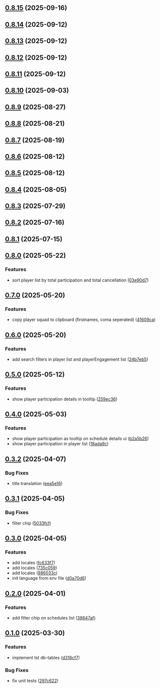 ## [0.8.15](https://github.com/qaldak/squad-manager/compare/v0.8.14...v0.8.15) (2025-09-16)

## [0.8.14](https://github.com/qaldak/squad-manager/compare/v0.8.13...v0.8.14) (2025-09-12)

## [0.8.13](https://github.com/qaldak/squad-manager/compare/v0.8.12...v0.8.13) (2025-09-12)

## [0.8.12](https://github.com/qaldak/squad-manager/compare/v0.8.11...v0.8.12) (2025-09-12)

## [0.8.11](https://github.com/qaldak/squad-manager/compare/v0.8.10...v0.8.11) (2025-09-12)

## [0.8.10](https://github.com/qaldak/squad-manager/compare/v0.8.9...v0.8.10) (2025-09-03)

## [0.8.9](https://github.com/qaldak/squad-manager/compare/v0.8.8...v0.8.9) (2025-08-27)

## [0.8.8](https://github.com/qaldak/squad-manager/compare/v0.8.7...v0.8.8) (2025-08-21)

## [0.8.7](https://github.com/qaldak/squad-manager/compare/v0.8.6...v0.8.7) (2025-08-19)

## [0.8.6](https://github.com/qaldak/squad-manager/compare/v0.8.5...v0.8.6) (2025-08-12)

## [0.8.5](https://github.com/qaldak/squad-manager/compare/v0.8.4...v0.8.5) (2025-08-12)

## [0.8.4](https://github.com/qaldak/squad-manager/compare/v0.8.3...v0.8.4) (2025-08-05)

## [0.8.3](https://github.com/qaldak/squad-manager/compare/v0.8.2...v0.8.3) (2025-07-29)

## [0.8.2](https://github.com/qaldak/squad-manager/compare/v0.8.1...v0.8.2) (2025-07-16)

## [0.8.1](https://github.com/qaldak/squad-manager/compare/v0.8.0...v0.8.1) (2025-07-15)

## [0.8.0](https://github.com/qaldak/squad-manager/compare/v0.7.0...v0.8.0) (2025-05-22)

### Features

* sort player list by total participation and total cancellation ([03e90d7](https://github.com/qaldak/squad-manager/commit/03e90d7d24257428a4cd104ce3e61f4f66689b93))

## [0.7.0](https://github.com/qaldak/squad-manager/compare/v0.6.0...v0.7.0) (2025-05-20)

### Features

* copy player squad to clipboard (firstnames, coma seperated) ([41609ca](https://github.com/qaldak/squad-manager/commit/41609ca7be1b1853a075a2bb92c160182de08d52))

## [0.6.0](https://github.com/qaldak/squad-manager/compare/v0.5.0...v0.6.0) (2025-05-20)

### Features

* add search filters in player list and playerEngagement list ([24b7eb5](https://github.com/qaldak/squad-manager/commit/24b7eb59c89264045e57321fa31cd83de6f74c4f))

## [0.5.0](https://github.com/qaldak/squad-manager/compare/v0.4.0...v0.5.0) (2025-05-12)

### Features

* show player participation details in tooltip ([259ec36](https://github.com/qaldak/squad-manager/commit/259ec3650f6e793a0e61740c62bdc487185c8bae))

## [0.4.0](https://github.com/qaldak/squad-manager/compare/v0.3.2...v0.4.0) (2025-05-03)

### Features

* show player participation as tooltip on schedule details ui ([b2a5b26](https://github.com/qaldak/squad-manager/commit/b2a5b268d6e57603bb67832be26bf6d9a3050bd6))
* show player participation in player list ([18ada9c](https://github.com/qaldak/squad-manager/commit/18ada9c6e44734e61faf3daf271b5179af2e2509))

## [0.3.2](https://github.com/qaldak/squad-manager/compare/v0.3.1...v0.3.2) (2025-04-07)

### Bug Fixes

* title translation ([eea5e16](https://github.com/qaldak/squad-manager/commit/eea5e16eae6dd3f8c6e55f0f0f8546decb4fae52))

## [0.3.1](https://github.com/qaldak/squad-manager/compare/v0.3.0...v0.3.1) (2025-04-05)

### Bug Fixes

* filter chip ([5033fcf](https://github.com/qaldak/squad-manager/commit/5033fcfb5a29bbcb978c14c38e342683863ca560))

## [0.3.0](https://github.com/qaldak/squad-manager/compare/v0.2.0...v0.3.0) (2025-04-05)

### Features

* add locales ([fc633f7](https://github.com/qaldak/squad-manager/commit/fc633f7c54b87d13409bd55b504e0481efe40a55))
* add locales ([735c059](https://github.com/qaldak/squad-manager/commit/735c059118275b9a745e2b6429530d27c8edf182))
* add locales ([886033c](https://github.com/qaldak/squad-manager/commit/886033cd307d0d797899f3d87747c7cd5258e5a7))
* init language from env file ([d0a70d6](https://github.com/qaldak/squad-manager/commit/d0a70d6279d16cbb25c4bf564f6019fb8d6ef6f1))

## [0.2.0](https://github.com/qaldak/squad-manager/compare/v0.1.0...v0.2.0) (2025-04-01)

### Features

* add filter chip on schedules list ([38647af](https://github.com/qaldak/squad-manager/commit/38647afc705c6b2a711b456abd0b23a361339299))

## [0.1.0](https://github.com/qaldak/squad-manager/compare/v0.0.1...v0.1.0) (2025-03-30)

### Features

* implement tst db-tables ([d318cf7](https://github.com/qaldak/squad-manager/commit/d318cf72e3d50e5ae0826551d8bc89f5d890a554))

### Bug Fixes

* fix unit tests ([297c622](https://github.com/qaldak/squad-manager/commit/297c622b94d7278c47439106df692996336a4d8e))
